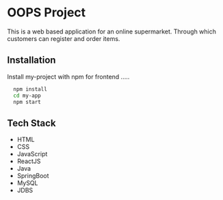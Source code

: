 
# OOPS Project

This is a web based application for an online supermarket. Through 
which 
customers can register and order items.

## Installation

Install my-project with npm for frontend .....

```bash
  npm install
  cd my-app
  npm start
```
    
## Tech Stack
- HTML
- CSS
- JavaScript
- ReactJS
- Java
- SpringBoot
- MySQL
- JDBS
